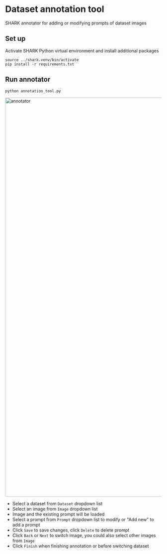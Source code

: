 # Dataset annotation tool

SHARK annotator for adding or modifying prompts of dataset images

## Set up

Activate SHARK Python virtual environment and install additional packages
```shell
source ../shark.venv/bin/activate
pip install -r requirements.txt
```

## Run annotator

```shell
python annotation_tool.py
```

<img width="1280" alt="annotator" src="https://user-images.githubusercontent.com/49575973/214521137-7ef6ae10-7cd8-46e6-b270-b6c0445157f1.png">

* Select a dataset from `Dataset` dropdown list
* Select an image from `Image` dropdown list
* Image and the existing prompt will be loaded
* Select a prompt from `Prompt` dropdown list to modify or "Add new" to add a prompt
* Click `Save` to save changes, click `Delete` to delete prompt
* Click `Back` or `Next` to switch image, you could also select other images from `Image`
* Click `Finish` when finishing annotation or before switching dataset
